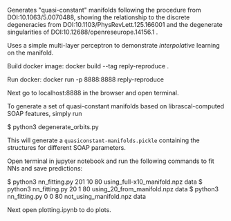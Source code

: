 Generates "quasi-constant" manifolds following the procedure from DOI:10.1063/5.0070488, 
showing the relationship to the discrete degeneracies from DOI:10.1103/PhysRevLett.125.166001
and the degenerate singularities of DOI:10.12688/openreseurope.14156.1 .

Uses a simple multi-layer perceptron to demonstrate _interpolative_ learning on the manifold.

Build docker image:
docker build --tag reply-reproduce .

Run docker:
docker run -p 8888:8888 reply-reproduce

Next go to localhost:8888 in the browser and open terminal.

To generate a set of quasi-constant manifolds based on librascal-computed SOAP features, simply run 

$ python3 degenerate_orbits.py

This will generate a `quasiconstant-manifolds.pickle` containing the structures for different SOAP parameters.

Open terminal in jupyter notebook and run the following commands to fit NNs and save predictions:

$ python3 nn_fitting.py 201 10 80 using_full-x10_manifold.npz data
$ python3 nn_fitting.py 20 1 80 using_20_from_manifold.npz data
$ python3 nn_fitting.py 0 0 80 not_using_manifold.npz data

Next open plotting.ipynb to do plots.
